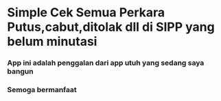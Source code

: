 # Simple Cek Semua Perkara Putus,cabut,ditolak dll di SIPP yang belum minutasi


### App ini adalah penggalan dari app utuh yang sedang saya bangun
### Semoga bermanfaat
